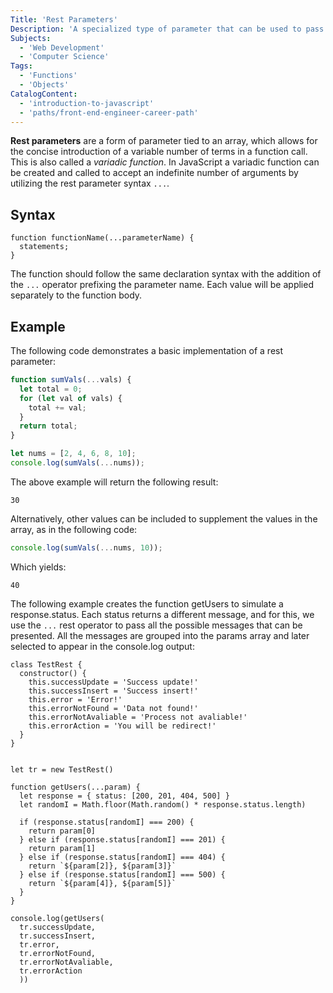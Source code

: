 ```yaml
---
Title: 'Rest Parameters'
Description: 'A specialized type of parameter that can be used to pass a variable number of terms.'
Subjects:
  - 'Web Development'
  - 'Computer Science'
Tags:
  - 'Functions'
  - 'Objects'
CatalogContent:
  - 'introduction-to-javascript'
  - 'paths/front-end-engineer-career-path'
---
```


**Rest parameters** are a form of parameter tied to an array, which allows for the concise introduction of a variable number of terms in a function call. This is also called a _variadic function_. In JavaScript a variadic function can be created and called to accept an indefinite number of arguments by utilizing the rest parameter syntax `...`.

## Syntax

```pseudo
function functionName(...parameterName) {
  statements;
}
```

The function should follow the same declaration syntax with the addition of the `...` operator prefixing the parameter name. Each value will be applied separately to the function body.

## Example

The following code demonstrates a basic implementation of a rest parameter:

```js
function sumVals(...vals) {
  let total = 0;
  for (let val of vals) {
    total += val;
  }
  return total;
}

let nums = [2, 4, 6, 8, 10];
console.log(sumVals(...nums));
```

The above example will return the following result:

```shell
30
```

Alternatively, other values can be included to supplement the values in the array, as in the following code:

```js
console.log(sumVals(...nums, 10));
```

Which yields:

```shell
40
```

The following example creates the function getUsers to simulate a response.status. Each status returns a different message, and for this, we use the `...` rest operator to pass all the possible messages that can be presented. All the messages are grouped into the params array and later selected to appear in the console.log output:

```codebyte/js
class TestRest {
  constructor() {
    this.successUpdate = 'Success update!'
    this.successInsert = 'Success insert!'
    this.error = 'Error!'
    this.errorNotFound = 'Data not found!'
    this.errorNotAvaliable = 'Process not avaliable!'
    this.errorAction = 'You will be redirect!'
  }
}


let tr = new TestRest()

function getUsers(...param) {
  let response = { status: [200, 201, 404, 500] }
  let randomI = Math.floor(Math.random() * response.status.length)

  if (response.status[randomI] === 200) {
    return param[0]
  } else if (response.status[randomI] === 201) {
    return param[1]
  } else if (response.status[randomI] === 404) {
    return `${param[2]}, ${param[3]}`
  } else if (response.status[randomI] === 500) {
    return `${param[4]}, ${param[5]}`
  }
}

console.log(getUsers(
  tr.successUpdate, 
  tr.successInsert, 
  tr.error, 
  tr.errorNotFound, 
  tr.errorNotAvaliable, 
  tr.errorAction
  ))

```

